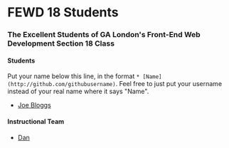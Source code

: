 # FEWD 18 Students

### The Excellent Students of GA London's Front-End Web Development Section 18 Class

#### Students

Put your name below this line, in the format `* [Name](http://github.com/githubusername)`. Feel free to just put your username instead of your real name where it says "Name".

* [Joe Bloggs](http://github.com/jahlive905)

#### Instructional Team

* [Dan](http://github.com/basicallydan)
